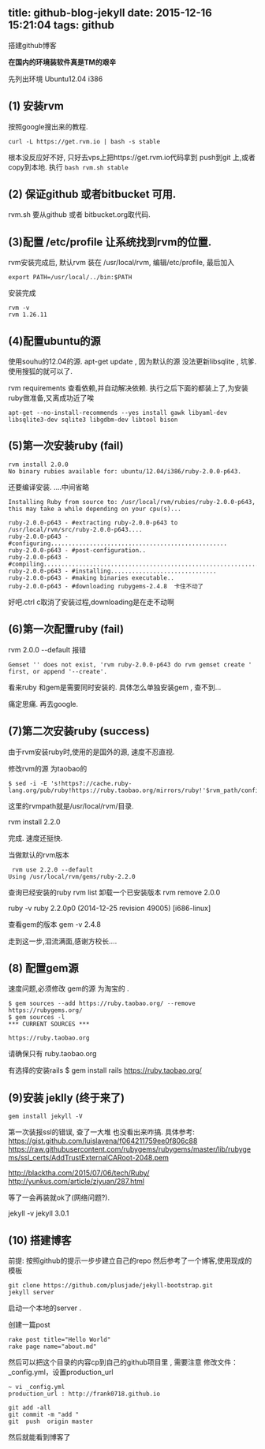 title: github-blog-jekyll
date: 2015-12-16 15:21:04
tags: github
---

 搭建github博客 

**在国内的环境装软件真是TM的艰辛**

先列出环境 Ubuntu12.04 i386

## (1) 安装rvm 
按照google搜出来的教程.
```
curl -L https://get.rvm.io | bash -s stable
```
 根本没反应好不好,
只好去vps上把https://get.rvm.io代码拿到 push到git 上,或者copy到本地. 执行
`bash rvm.sh stable`

## (2) 保证github 或者bitbucket 可用.
rvm.sh 要从github 或者 bitbucket.org取代码.

## (3)配置 /etc/profile 让系统找到rvm的位置.
rvm安装完成后, 
默认rvm 装在 /usr/local/rvm, 
编辑/etc/profile, 最后加入
```
export PATH=/usr/local/../bin:$PATH
```
安装完成
``` 
rvm -v
rvm 1.26.11
```
## (4)配置ubuntu的源
使用souhu的12.04的源. 
apt-get update  , 
因为默认的源 没法更新libsqlite ,  坑爹.  使用搜狐的就可以了.

rvm requirements 查看依赖,并自动解决依赖.
执行之后下面的都装上了,为安装ruby做准备,又离成功近了唉
```
apt-get --no-install-recommends --yes install gawk libyaml-dev libsqlite3-dev sqlite3 libgdbm-dev libtool bison
```

## (5)第一次安装ruby (fail)
```
rvm install 2.0.0
No binary rubies available for: ubuntu/12.04/i386/ruby-2.0.0-p643.
```

还要编译安装.
....中间省略
```
Installing Ruby from source to: /usr/local/rvm/rubies/ruby-2.0.0-p643, this may take a while depending on your cpu(s)...

ruby-2.0.0-p643 - #extracting ruby-2.0.0-p643 to /usr/local/rvm/src/ruby-2.0.0-p643....
ruby-2.0.0-p643 - #configuring..................................................
ruby-2.0.0-p643 - #post-configuration..
ruby-2.0.0-p643 - #compiling.............................................................................
ruby-2.0.0-p643 - #installing..............................
ruby-2.0.0-p643 - #making binaries executable..
ruby-2.0.0-p643 - #downloading rubygems-2.4.8  卡住不动了
```
好吧.ctrl c取消了安装过程,downloading是在走不动啊 


## (6)第一次配置ruby (fail)
rvm 2.0.0 --default
报错
```
Gemset '' does not exist, 'rvm ruby-2.0.0-p643 do rvm gemset create ' first, or append '--create'.
```
看来ruby 和gem是需要同时安装的.
具体怎么单独安装gem , 查不到...

痛定思痛. 再去google. 

## (7)第二次安装ruby (success)
由于rvm安装ruby时,使用的是国外的源, 速度不忍直视.

修改rvm的源 为taobao的 
```
$ sed -i -E 's!https?://cache.ruby-lang.org/pub/ruby!https://ruby.taobao.org/mirrors/ruby!'$rvm_path/config/db
```
这里的rvmpath就是/usr/local/rvm/目录.

rvm install 2.2.0

完成. 速度还挺快. 

当做默认的rvm版本
```
 rvm use 2.2.0 --default
Using /usr/local/rvm/gems/ruby-2.2.0
```

查询已经安装的ruby
rvm list
卸载一个已安装版本
rvm remove 2.0.0 

ruby -v
ruby 2.2.0p0 (2014-12-25 revision 49005) [i686-linux]

查看gem的版本
 gem -v
2.4.8

走到这一步,泪流满面,感谢方校长....

## (8) 配置gem源
速度问题,必须修改 gem的源 为淘宝的 . 
```
$ gem sources --add https://ruby.taobao.org/ --remove https://rubygems.org/
$ gem sources -l
*** CURRENT SOURCES ***

https://ruby.taobao.org
```

请确保只有 ruby.taobao.org

有选择的安装rails
$ gem install rails
https://ruby.taobao.org/


## (9)安装 jeklly (终于来了)
```
gem install jekyll -V
```
第一次装报ssl的错误, 查了一大堆 也没看出来咋搞. 
具体参考:
https://gist.github.com/luislavena/f064211759ee0f806c88
https://raw.githubusercontent.com/rubygems/rubygems/master/lib/rubygems/ssl_certs/AddTrustExternalCARoot-2048.pem

http://blacktha.com/2015/07/06/tech/Ruby/
http://yunkus.com/article/ziyuan/287.html

等了一会再装就ok了(网络问题?). 

jekyll -v
jekyll 3.0.1


## (10)  搭建博客
前提:
按照github的提示一步步建立自己的repo
然后参考了一个博客,使用现成的模板
```
git clone https://github.com/plusjade/jekyll-bootstrap.git
jekyll server
```

启动一个本地的server . 

创建一篇post
```
rake post title="Hello World"
rake page name="about.md"
```
然后可以把这个目录的内容cp到自己的github项目里 , 
需要注意
修改文件：_config.yml，设置production_url
```
~ vi _config.yml
production_url : http://frank0718.github.io

git add -all
git commit -m "add "
git  push  origin master
```
然后就能看到博客了 

